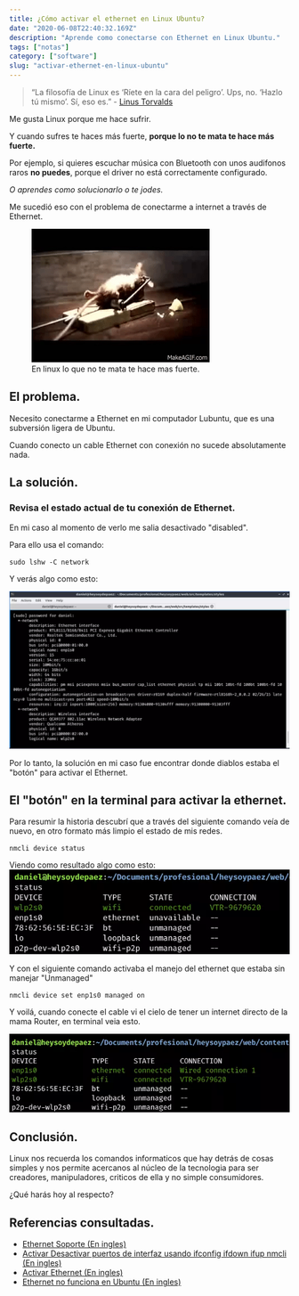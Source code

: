 ```yaml
---
title: ¿Cómo activar el ethernet en Linux Ubuntu?
date: "2020-06-08T22:40:32.169Z"
description: "Aprende como conectarse con Ethernet en Linux Ubuntu."
tags: ["notas"]
category: ["software"]
slug: "activar-ethernet-en-linux-ubuntu"
---
```


> “La filosofía de Linux es ‘Ríete en la cara del peligro’. Ups, no. ‘Hazlo tú mismo’. Sí, eso es.” - [Linus Torvalds](https://es.wikipedia.org/wiki/Linus_Torvalds)

Me gusta Linux porque me hace sufrir.

Y cuando sufres te haces más fuerte, **porque lo no te mata te hace más fuerte.**

Por ejemplo, si quieres escuchar música con Bluetooth con unos audifonos raros **no puedes**, porque el driver no está correctamente configurado.

_O aprendes como solucionarlo o te jodes._

Me sucedió eso con el problema de conectarme a internet a través de Ethernet.

<figure>
	<img src="../../assets/blog/lo-que-no-te-mata-te-hace-mas-fuerte-rata.gif" alt="En linux lo que no te mata te hace mas fuerte rata" />
	<figcaption>En linux lo que no te mata te hace mas fuerte.</figcaption>
</figure>

## El problema.

Necesito conectarme a Ethernet en mi computador Lubuntu, que es una subversión ligera de Ubuntu.

Cuando conecto un cable Ethernet con conexión no sucede absolutamente nada.

## La solución.

### Revisa el estado actual de tu conexión de Ethernet.

En mi caso al momento de verlo me salia desactivado "disabled".

Para ello usa el comando:

```
sudo lshw -C network
```

Y verás algo como esto:

<img src="./captura-redes-disponibles-linux-terminal.webp" alt="Captura redes disponibles linux terminal" width="600" height="auto" />

Por lo tanto, la solución en mi caso fue encontrar donde diablos estaba el "botón" para activar el Ethernet.

## El "botón" en la terminal para activar la ethernet.

Para resumir la historia descubrí que a través del siguiente comando veía de nuevo, en otro formato más limpio el estado de mis redes.

```
nmcli device status
```

Viendo como resultado algo como esto:
<img src="./captura-redes-disponibles-linux-terminal-nmcli-device.webp" alt="captura redes disponibles linux terminal nmcli device" />

Y con el siguiente comando activaba el manejo del ethernet que estaba sin manejar "Unmanaged"

```
nmcli device set enp1s0 managed on
```

Y voilá, cuando conecte el cable vi el cielo de tener un internet directo de la mama Router, en terminal veia esto.

<img src="captura-redes-disponibles-linux-terminal-ethernet-conectado.webp" alt="captura redes disponibles linux terminal ethernet conectado">

## Conclusión.

Linux nos recuerda los comandos informaticos que hay detrás de cosas simples y nos permite acercanos al núcleo de la tecnologia para ser creadores, manipuladores, criticos de ella y no simple consumidores.

¿Qué harás hoy al respecto?

## Referencias consultadas.

- [Ethernet Soporte (En ingles)](https://docs.ubuntu.com/core/en/stacks/network/network-manager/docs/reference/configuration/ethernet_support)
- [Activar Desactivar puertos de interfaz usando ifconfig ifdown ifup nmcli (En ingles)](https://www.2daygeek.com/enable-disable-up-down-nic-network-interface-port-linux-using-ifconfig-ifdown-ifup-ip-nmcli-nmtui/)
- [Activar Ethernet (En ingles)](https://docs.ubuntu.com/core/en/stacks/network/network-manager/docs/enable-ethernet-support)
- [Ethernet no funciona en Ubuntu (En ingles)](https://askubuntu.com/questions/1049302/wired-ethernet-not-working-ubuntu-18-04)
